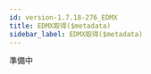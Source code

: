 ```yaml
---
id: version-1.7.18-276_EDMX
title: EDMX取得($metadata)
sidebar_label: EDMX取得($metadata)
---
```



準備中


